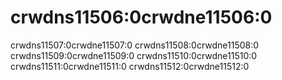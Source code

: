 # crwdns11506:0crwdne11506:0

crwdns11507:0crwdne11507:0 crwdns11508:0crwdne11508:0 crwdns11509:0crwdne11509:0 crwdns11510:0crwdne11510:0 crwdns11511:0crwdne11511:0 crwdns11512:0crwdne11512:0